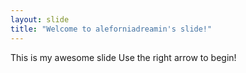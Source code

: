 ```yaml
---
layout: slide
title: "Welcome to aleforniadreamin's slide!"
---
```


This is my awesome slide
Use the right arrow to begin!